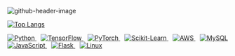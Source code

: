 ![github-header-image](https://github.com/user-attachments/assets/ba0e05be-e833-49d7-ad68-3aafc98e37e7)

<!--
**RobCaamano/RobCaamano** is a ✨ _special_ ✨ repository because its `README.md` (this file) appears on your GitHub profile.

Here are some ideas to get you started:

- 🔭 I’m currently working on ...
- 🌱 I’m currently learning ...
- 👯 I’m looking to collaborate on ...
- 🤔 I’m looking for help with ...
- 💬 Ask me about ...
- 📫 How to reach me: ...
- 😄 Pronouns: ...
- ⚡ Fun fact: ...
-->

[![Top Langs](https://github-readme-stats.vercel.app/api/top-langs/?username=robcaamano&exclude_repo=MLP-vs-CNN-Federal-Reserve-Economic-Data,ResNet50-CNN-Visualization-and-Transfer-Learning&title_color=FFFFFF&bg_color=259890&text_color=FFFFFF)](https://github.com/anuraghazra/github-readme-stats)

<a href="https://www.python.org/" target="_blank" style="margin-right: 10px;">
  <img src="https://skillicons.dev/icons?i=py" alt="Python">
</a>
<a href="https://www.tensorflow.org/" target="_blank" style="margin-right: 10px;">
  <img src="https://skillicons.dev/icons?i=tensorflow" alt="TensorFlow">
</a>
<a href="https://pytorch.org/" target="_blank" style="margin-right: 10px;">
  <img src="https://skillicons.dev/icons?i=pytorch" alt="PyTorch">
</a>
<a href="https://scikit-learn.org/" target="_blank" style="margin-right: 10px;">
  <img src="https://skillicons.dev/icons?i=sklearn" alt="Scikit-Learn">
</a>
<a href="https://aws.amazon.com/" target="_blank" style="margin-right: 10px;">
  <img src="https://skillicons.dev/icons?i=aws" alt="AWS">
</a>
<a href="https://www.mysql.com/" target="_blank" style="margin-right: 10px;">
  <img src="https://skillicons.dev/icons?i=mysql" alt="MySQL">
</a>
<a href="https://www.javascript.com/" target="_blank" style="margin-right: 10px;">
  <img src="https://skillicons.dev/icons?i=js" alt="JavaScript">
</a>
<a href="https://flask.palletsprojects.com/" target="_blank" style="margin-right: 10px;">
  <img src="https://skillicons.dev/icons?i=flask" alt="Flask">
</a>
<a href="https://www.linux.org/" target="_blank">
  <img src="https://skillicons.dev/icons?i=linux" alt="Linux">
</a>

